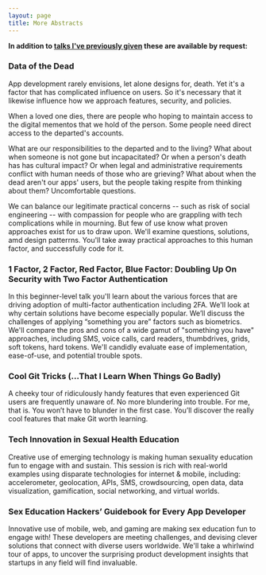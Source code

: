 ```yaml
---
layout: page
title: More Abstracts
---
```


**In addition to [talks I've previously given](/speaking/talks) these are available by request:**

### Data of the Dead

App development rarely envisions, let alone designs for, death. Yet it's a factor that has complicated influence on users. So it's necessary that it likewise influence how we approach features, security, and policies.

When a loved one dies, there are people who hoping to maintain access to the digital mementos that we hold of the person. Some people need direct access to the departed's accounts.

What are our responsibilities to the departed and to the living? What about when someone is not gone but incapacitated? Or when a person's death has has cultural impact? Or when legal and administrative requirements conflict with human needs of those who are grieving? What about when the dead aren't our apps' users, but the people taking respite from thinking about them? Uncomfortable questions. 

We can balance our legitimate practical concerns -- such as risk of social engineering -- with compassion for people who are grappling with tech complications while in mourning. But few of use know what proven approaches exist for us to draw upon. We'll examine questions, solutions, amd design patterrns. You'll take away practical approaches to this human factor, and successfully code for it.


<h3> 1 Factor, 2 Factor, Red Factor, Blue Factor: Doubling Up On Security with Two Factor Authentication</h3>
<p>In this beginner-level talk you'll learn about the various forces that are driving adoption of multi-factor authentication including 2FA. We'll look at why certain solutions have become especially popular. We’ll discuss the challenges of applying “something you are” factors such as biometrics. We'll compare the pros and cons of a wide gamut of "something you have" approaches, including SMS, voice calls, card readers, thumbdrives, grids, soft tokens, hard tokens. We'll candidly evaluate ease of implementation, ease-of-use, and potential trouble spots.</p>

<h3>Cool Git Tricks (...That I Learn When Things Go Badly)</h3>
<p>A cheeky tour of ridiculously handy features that even experienced Git users are frequently unaware of.  No more blundering into trouble.  For me, that is.  You won’t have to blunder in the first case. You’ll discover the really cool features that make Git worth learning.</p>

<h3>Tech Innovation in Sexual Health Education</h3>
<p>Creative use of emerging technology is making human sexuality education fun to engage with and sustain. This session is rich with real-world examples using disparate technologies for internet & mobile, including: accelerometer, geolocation, APIs, SMS, crowdsourcing, open data, data visualization, gamification, social networking, and virtual worlds.</p>

<h3>Sex Education Hackers’ Guidebook for Every App Developer</h3>
<p>Innovative use of mobile, web, and gaming are making sex education fun to engage with! These developers are meeting challenges, and devising clever solutions that connect with diverse users worldwide. We'll take a whirlwind tour of apps, to uncover the surprising product development insights that startups in any field will find invaluable.</p>
